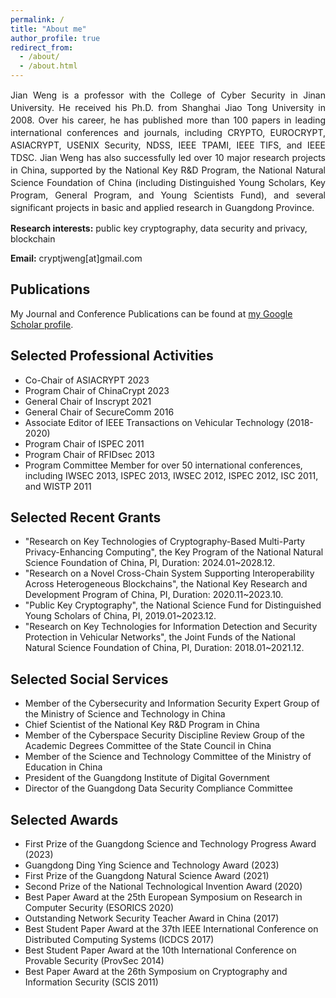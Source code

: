 ```yaml
---
permalink: /
title: "About me"
author_profile: true
redirect_from: 
  - /about/
  - /about.html
---
```


<p style="line-height:20px; text-align:justify;">Jian Weng is a professor with the College of Cyber Security in Jinan University. He received his Ph.D. from Shanghai Jiao Tong University in 2008. Over his career, he has published more than 100 papers in leading international conferences and journals, including CRYPTO, EUROCRYPT, ASIACRYPT, USENIX Security, NDSS, IEEE TPAMI, IEEE TIFS, and IEEE TDSC. Jian Weng has also successfully led over 10 major research projects in China, supported by the National Key R&D Program, the National Natural Science Foundation of China (including Distinguished Young Scholars, Key Program, General Program, and Young Scientists Fund), and several significant projects in basic and applied research in Guangdong Province.</p>

**Research interests:** public key cryptography, data security and privacy, blockchain  

**Email:** cryptjweng[at]gmail.com


## Publications

My Journal and Conference Publications can be found at [my Google Scholar profile](https://scholar.google.com/citations?user=7xRkSZAAAAAJ&hl=en).


## Selected Professional Activities

+ Co-Chair of ASIACRYPT 2023
+ Program Chair of ChinaCrypt 2023
+ General Chair of Inscrypt 2021
+ General Chair of SecureComm 2016
+ Associate Editor of IEEE Transactions on Vehicular Technology (2018-2020)
+ Program Chair of ISPEC 2011
+ Program Chair of RFIDsec 2013
+ Program Committee Member for over 50 international conferences, including IWSEC 2013, ISPEC 2013, IWSEC 2012, ISPEC 2012, ISC 2011, and WISTP 2011


## Selected Recent Grants

+ "Research on Key Technologies of Cryptography-Based Multi-Party Privacy-Enhancing Computing", the Key Program of the National Natural Science Foundation of China, PI, Duration: 2024.01~2028.12.
+ "Research on a Novel Cross-Chain System Supporting Interoperability Across Heterogeneous Blockchains", the National Key Research and Development Program of China, PI, Duration: 2020.11~2023.10.
+ "Public Key Cryptography", the National Science Fund for Distinguished Young Scholars of China, PI, 2019.01~2023.12.
+ "Research on Key Technologies for Information Detection and Security Protection in Vehicular Networks", the Joint Funds of the National Natural Science Foundation of China, PI, Duration: 2018.01~2021.12.


## Selected Social Services

+ Member of the Cybersecurity and Information Security Expert Group of the Ministry of Science and Technology in China
+ Chief Scientist of the National Key R&D Program in China
+ Member of the Cyberspace Security Discipline Review Group of the Academic Degrees Committee of the State Council in China
+ Member of the Science and Technology Committee of the Ministry of Education in China
+ President of the Guangdong Institute of Digital Government 
+ Director of the Guangdong Data Security Compliance Committee


## Selected Awards

+ First Prize of the Guangdong Science and Technology Progress Award (2023)
+ Guangdong Ding Ying Science and Technology Award (2023)
+ First Prize of the Guangdong Natural Science Award (2021)
+ Second Prize of the National Technological Invention Award (2020)
+ Best Paper Award at the 25th European Symposium on Research in Computer Security (ESORICS 2020)
+ Outstanding Network Security Teacher Award in China (2017)
+ Best Student Paper Award at the 37th IEEE International Conference on Distributed Computing Systems (ICDCS 2017)
+ Best Student Paper Award at the 10th International Conference on Provable Security (ProvSec 2014)
+ Best Paper Award at the 26th Symposium on Cryptography and Information Security (SCIS 2011)